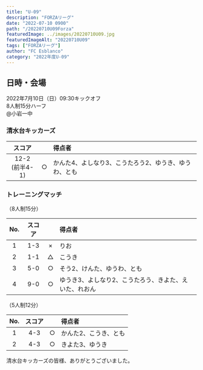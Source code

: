 ```yaml
---
title: "U-09"
description: "FORZAリーグ"
date: "2022-07-10 0900"
path: "/20220710U09Forza"
featuredImage: ../images/20220710U09.jpg
featuredImageAlt: "20220710U09"
tags: ["FORZAリーグ"]
author: "FC Esblanco"
category: "2022年度U-09"
---
```


## 日時・会場

2022年7月10日（日）09:30キックオフ<br>
8人制15分ハーフ<br>
@小岩一中

### 清水台キッカーズ

| スコア |   | 得点者  |
|:------:|:-:|:--------|
| 12-2<br/>(前半4-1) | ○ |かんた4、よしなり3、こうたろう2、ゆうき、ゆうわ、とも|

### トレーニングマッチ

（8人制15分）  

| No.| スコア |   | 得点者  |
|:--:|:------:|:-:|:--------|
| 1  | 1-3 | × |りお|
| 2  | 1-1 | △ |こうき|
| 3  | 5-0 | ○ |そう2、けんた、ゆうわ、とも|
| 4  | 9-0 | ○ |ゆうき3、よしなり2、こうたろう、きよた、えいた、れおん|

（5人制12分）  

| No.| スコア |   | 得点者  |
|:--:|:------:|:-:|:--------|
| 1  | 4-3 | ○ |かんた2、こうき、とも|
| 2  | 4-3 | ○ |きよた3、ゆうき|


清水台キッカーズの皆様、ありがとうございました。